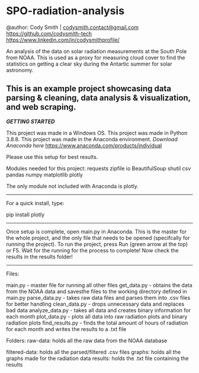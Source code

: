 # SPO-radiation-analysis

@author: Cody Smith | codysmith.contact@gmail.com
https://github.com/codysmith-tech
https://www.linkedin.com/in/codysmithprofile/

An analysis of the data on solar radiation measurements at the South Pole from NOAA.
This is used as a proxy for measuring cloud cover to find the statistics on getting a clear sky during the Antartic summer for solar astronomy.

This is an example project showcasing data parsing & cleaning, data analysis & visualization, and web scraping.
------------------------
***GETTING STARTED***

This project was made in a Windows OS.
This project was made in Python 3.8.8.
This project was made in the Anaconda environment.
*Download Anaconda here*
https://www.anaconda.com/products/individual

Please use this setup for best results.

Modules needed for this project:
	requests
	zipfile
	io
	BeautifulSoup
	shutil
	csv
	pandas
	numpy
	matplotlib
	plotly

The only module not included with Anaconda is plotly.
***
For a quick install, type:

pip install plotly
***

Once setup is complete, open main.py in Anaconda.
This is the master for the whole project, and the only file that needs to be opened (specifcally for running the project).
To run the project, press Run (green arrow at the top) or F5.
Wait for the running for the process to complete!
Now check the results in the results folder!

------------------------
Files:

main.py - master file for running all other files
get_data.py - obtains the data from the NOAA data and savesthe files to the working directory defined in main.py
parse_data.py - takes raw data files and parses them into .csv files for better handling
clean_data.py - drops unnecessary data and replaces bad data
analyze_data.py - takes all data and creates binary information for each month
plot_data.py - plots all data into raw radiation plots and binary radiation plots
find_results.py - finds the total amount of hours of radiation for each month and writes the results to a .txt file

Folders:
raw-data: holds all the raw data from the NOAA database

filtered-data: holds all the parsed/filtered .csv files
graphs: holds all the graphs made for the radiation data
results: holds the .txt file containing the results
